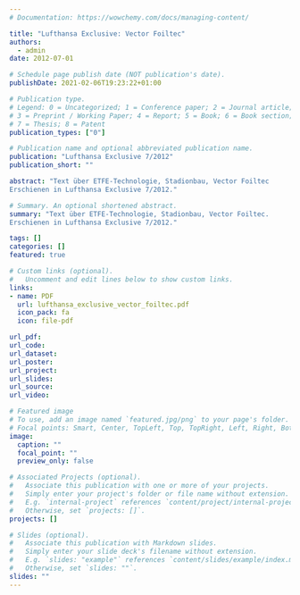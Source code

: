 ```yaml
---
# Documentation: https://wowchemy.com/docs/managing-content/

title: "Lufthansa Exclusive: Vector Foiltec"
authors:
  - admin
date: 2012-07-01

# Schedule page publish date (NOT publication's date).
publishDate: 2021-02-06T19:23:22+01:00

# Publication type.
# Legend: 0 = Uncategorized; 1 = Conference paper; 2 = Journal article;
# 3 = Preprint / Working Paper; 4 = Report; 5 = Book; 6 = Book section;
# 7 = Thesis; 8 = Patent
publication_types: ["0"]

# Publication name and optional abbreviated publication name.
publication: "Lufthansa Exclusive 7/2012"
publication_short: ""

abstract: "Text über ETFE-Technologie, Stadionbau, Vector Foiltec
Erschienen in Lufthansa Exclusive 7/2012."

# Summary. An optional shortened abstract.
summary: "Text über ETFE-Technologie, Stadionbau, Vector Foiltec.
Erschienen in Lufthansa Exclusive 7/2012."

tags: []
categories: []
featured: true

# Custom links (optional).
#   Uncomment and edit lines below to show custom links.
links:
- name: PDF
  url: lufthansa_exclusive_vector_foiltec.pdf
  icon_pack: fa
  icon: file-pdf

url_pdf:
url_code:
url_dataset:
url_poster:
url_project:
url_slides:
url_source:
url_video:

# Featured image
# To use, add an image named `featured.jpg/png` to your page's folder.
# Focal points: Smart, Center, TopLeft, Top, TopRight, Left, Right, BottomLeft, Bottom, BottomRight.
image:
  caption: ""
  focal_point: ""
  preview_only: false

# Associated Projects (optional).
#   Associate this publication with one or more of your projects.
#   Simply enter your project's folder or file name without extension.
#   E.g. `internal-project` references `content/project/internal-project/index.md`.
#   Otherwise, set `projects: []`.
projects: []

# Slides (optional).
#   Associate this publication with Markdown slides.
#   Simply enter your slide deck's filename without extension.
#   E.g. `slides: "example"` references `content/slides/example/index.md`.
#   Otherwise, set `slides: ""`.
slides: ""
---
```

